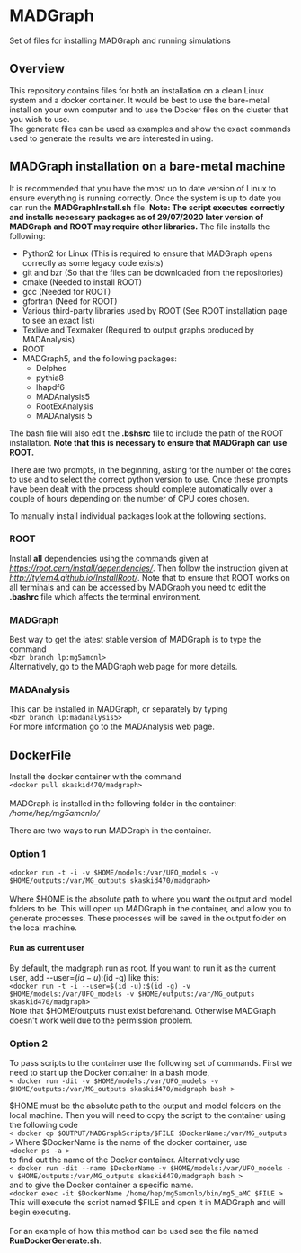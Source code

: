 # MADGraph
Set of files for installing MADGraph and running simulations
## Overview
This repository contains files for both an installation on a clean Linux system and a docker container. It would be best to use the bare-metal install on your own computer and to use the Docker files on the cluster that you wish to use. \
The generate files can be used as examples and show the exact commands used to generate the results we are interested in using. 
## MADGraph installation on a bare-metal machine

It is recommended that you have the most up to date version of Linux to ensure everything is running correctly.
Once the system is up to date you can run the **MADGraphInstall.sh** file. 
**Note: The script executes correctly and installs necessary packages as of 29/07/2020 later version of MADGraph and ROOT may require other libraries.**
The file installs the following:
- Python2 for Linux (This is required to ensure that MADGraph opens correctly as some legacy code exists)
- git and bzr (So that the files can be downloaded from the repositories) 
- cmake (Needed to install ROOT)
- gcc (Needed for ROOT)
- gfortran (Need for ROOT)
- Various third-party libraries used by ROOT (See ROOT installation page to see an exact list)
- Texlive and Texmaker (Required to output graphs produced by MADAnalysis)
- ROOT 
- MADGraph5, and the following packages:
  - Delphes
  - pythia8
  - lhapdf6
  - MADAnalysis5
  - RootExAnalysis
  - MADAnalysis 5

The bash file will also edit the **.bshsrc** file to include the path of the ROOT installation. **Note that this is necessary to ensure that MADGraph can use ROOT.**

There are two prompts, in the beginning, asking for the number of the cores to use and to select the correct python version to use. Once these prompts have been dealt with the process should complete automatically over a couple of hours depending on the number of CPU cores chosen. 

To manually install individual packages look at the following sections. 
### ROOT
Install **all** dependencies using the commands given at *https://root.cern/install/dependencies/*. Then follow the instruction given at *http://tylern4.github.io/InstallRoot/*. Note that to ensure that ROOT works on all terminals and can be accessed by MADGraph you need to edit the **.bashrc** file which affects the terminal environment.
### MADGraph
Best way to get the latest stable version of MADGraph is to type the command \
`<bzr branch lp:mg5amcnl>`\
Alternatively, go to the MADGraph web page for more details.
### MADAnalysis
This can be installed in MADGraph, or separately by typing \
`<bzr branch lp:madanalysis5>`\
For more information go to the MADAnalysis web page.

## DockerFile
Install the docker container with the command \
`<docker pull skaskid470/madgraph>`\
\
MADGraph is installed in the following folder in the container:\
*/home/hep/mg5amcnlo/*

There are two ways to run MADGraph in the container.
### Option 1
`<docker run -t -i -v $HOME/models:/var/UFO_models -v $HOME/outputs:/var/MG_outputs skaskid470/madgraph>`\
\
Where $HOME is the absolute path to where you want the output and model folders to be.  This will open up MADGraph in the container, and allow you to generate processes. These processes will be saved in the output folder on the local machine. 
#### Run as current user
By default, the madgraph run as root. If you want to run it as the current user, add --user=$(id -u):$(id -g) like this:\
`<docker run -t -i --user=$(id -u):$(id -g) -v $HOME/models:/var/UFO_models -v $HOME/outputs:/var/MG_outputs skaskid470/madgraph>`\
Note that $HOME/outputs must exist beforehand. Otherwise MADGraph doesn't work well due to the permission problem.

### Option 2
To pass scripts to the container use the following set of commands. First we need to start up the Docker container in a bash mode,\
`< docker run -dit -v $HOME/models:/var/UFO_models -v $HOME/outputs:/var/MG_outputs skaskid470/madgraph bash >`

$HOME must be the absolute path to the output and model folders on the local machine. Then you will need to copy the script to the container using the following code\
`< docker cp $OUTPUT/MADGraphScripts/$FILE $DockerName:/var/MG_outputs >`
Where $DockerName is the name of the docker container, use \
`<docker ps -a >`\
to find out the name of the Docker container. Alternatively use \
`< docker run -dit --name $DockerName -v $HOME/models:/var/UFO_models -v $HOME/outputs:/var/MG_outputs skaskid470/madgraph bash >`	\
and to give the Docker container a specific name.\
`<docker exec -it $DockerName /home/hep/mg5amcnlo/bin/mg5_aMC $FILE >`\
This will execute the script named $FILE and open it in MADGraph and will begin executing. \
\
For an example of how this method can be used see the file named **RunDockerGenerate.sh**.
